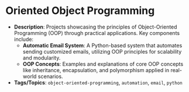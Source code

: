 # Oriented Object Programming
 - **Description**: Projects showcasing the principles of Object-Oriented Programming (OOP) through practical applications. Key components include:
   - **Automatic Email System**: A Python-based system that automates sending customized emails, utilizing OOP principles for scalability and modularity.
   - **OOP Concepts**: Examples and explanations of core OOP concepts like inheritance, encapsulation, and polymorphism applied in real-world scenarios.
 - **Tags/Topics**: `object-oriented-programming`, `automation`, `email`, `python`
